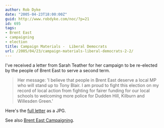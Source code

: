 ```yaml
---
author: Rob Dyke
date: "2005-04-23T18:00:00Z"
guid: http://www.robdyke.com/noc/?p=21
id: 695
tags:
- Brent East
- campaigning
- election
title: Campaign Materials -  Liberal Democrats
url: /2005/04/23/campaign-materials-liberal-democrats-2-2/
---
```

I've received a letter from Sarah Teather for her campaign to be re-elected by the people of Brent East to serve a second term.

> Her message: 'I believe that people in Brent East deserve a local MP who will stand up to Tony Blair. I am proud to fight this election on my record of local action from fighting for fairer funding for our local schools to welcoming more police for Dudden Hill, Kilburn and Willesden Green.'

Here's the [full letter](http://www.comwifinet.com/becampaign/st_letter.jpg) as a JPG.

See also [Brent East Campaigning](http://becampaign.blogspot.com).
